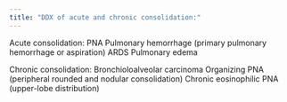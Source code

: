 ```yaml
---
title: "DDX of acute and chronic consolidation:"
---
```

Acute consolidation:
PNA
Pulmonary hemorrhage (primary pulmonary hemorrhage or aspiration)
ARDS
Pulmonary edema

Chronic consolidation:
Bronchioloalveolar carcinoma
Organizing PNA (peripheral rounded and nodular consolidation)
Chronic eosinophilic PNA (upper-lobe distribution)

